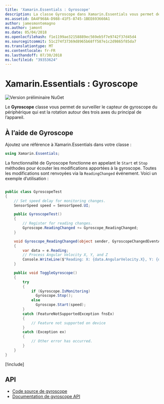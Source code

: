 ```yaml
---
title: 'Xamarin.Essentials : Gyroscope'
description: La classe Gyroscope dans Xamarin.Essentials vous permet de surveiller le capteur gyroscope de l’appareil, qui mesure la rotation autour des trois axes du principal de l’appareil.
ms.assetid: DA4F968A-D988-41F5-8745-1BEE693660A1
author: jamesmontemagno
ms.author: jamont
ms.date: 05/04/2018
ms.openlocfilehash: f1e1199ae32158889ec569eb5f7e9742f37d45d4
ms.sourcegitcommit: 51c274f37369d8965b68ff587e1c2d9865f85da7
ms.translationtype: MT
ms.contentlocale: fr-FR
ms.lasthandoff: 07/30/2018
ms.locfileid: "39353624"
---
```

# <a name="xamarinessentials-gyroscope"></a>Xamarin.Essentials : Gyroscope

![Version préliminaire NuGet](~/media/shared/pre-release.png)

Le **Gyroscope** classe vous permet de surveiller le capteur de gyroscope du périphérique qui est la rotation autour des trois axes du principal de l’appareil.

## <a name="using-gyroscope"></a>À l’aide de Gyroscope

Ajoutez une référence à Xamarin.Essentials dans votre classe :

```csharp
using Xamarin.Essentials;
```

La fonctionnalité de Gyroscope fonctionne en appelant le `Start` et `Stop` méthodes pour écouter les modifications apportées à la gyroscope. Toutes les modifications sont renvoyées via la `ReadingChanged` événement. Voici un exemple d’utilisation :

```csharp

public class GyroscopeTest
{
    // Set speed delay for monitoring changes.
    SensorSpeed speed = SensorSpeed.UI;

    public GyroscopeTest()
    {
        // Register for reading changes.
        Gyroscope.ReadingChanged += Gyroscope_ReadingChanged;
    }

    void Gyroscope_ReadingChanged(object sender, GyroscopeChangedEventArgs e)
    {
        var data = e.Reading;
        // Process Angular Velocity X, Y, and Z
        Console.WriteLine($"Reading: X: {data.AngularVelocity.X}, Y: {data.AngularVelocity.Y}, Z: {data.AngularVelocity.Z}");
    }

    public void ToggleGyroscope()
    {
        try
        {
            if (Gyroscope.IsMonitoring)
              Gyroscope.Stop();
            else
              Gyroscope.Start(speed);
        }
        catch (FeatureNotSupportedException fnsEx)
        {
            // Feature not supported on device
        }
        catch (Exception ex)
        {
            // Other error has occurred.
        }
    }
}
```

[!include[](~/essentials/includes/sensor-speed.md)]

## <a name="api"></a>API

- [Code source de gyroscope](https://github.com/xamarin/Essentials/tree/master/Xamarin.Essentials/Gyroscope)
- [Documentation de gyroscope API](xref:Xamarin.Essentials.Gyroscope)
